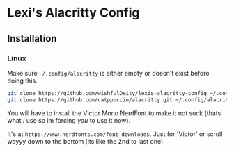 # Lexi's Alacritty Config
## Installation
### Linux
Make sure `~/.config/alacritty` is either empty or doesn't exist before doing this.

```bash
git clone https://github.com/wishfulDeity/lexis-alacritty-config ~/.config/alacritty
git clone https://github.com/catppuccin/alacritty.git ~/.config/alacritty/themes/themes
```

You will have to install the Victor Mono NerdFont to make it not suck (thats what _i_ use so im forcing _you_ to use it now).

It's at `https://www.nerdfonts.com/font-downloads`. Just <C-f> for 'Victor' or scroll wayyy down to the bottom (its like the 2nd to last one)
